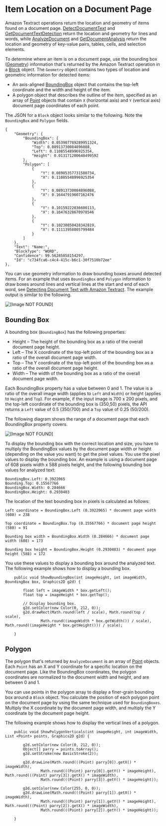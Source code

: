 # Item Location on a Document Page<a name="text-location"></a>

Amazon Textract operations return the location and geometry of items found on a document page\. [DetectDocumentText](API_DetectDocumentText.md) and [GetDocumentTextDetection](API_GetDocumentTextDetection.md) return the location and geometry for lines and words, while [AnalyzeDocument](API_AnalyzeDocument.md) and [GetDocumentAnalysis](API_GetDocumentAnalysis.md) return the location and geometry of key\-value pairs, tables, cells, and selection elements\.

To determine where an item is on a document page, use the bounding box \([Geometry](API_Geometry.md)\) information that's returned by the Amazon Textract operation in a [Block](API_Block.md) object\. The `Geometry` object contains two types of location and geometric information for detected items:
+ An axis\-aligned [BoundingBox](API_BoundingBox.md) object that contains the top\-left coordinate and the width and height of the item\.
+ A polygon object that describes the outline of the item, specified as an array of [Point](API_Point.md) objects that contain `X` \(horizontal axis\) and `Y` \(vertical axis\) document page coordinates of each point\.

The JSON for a `Block` object looks similar to the following\. Note the `BoundingBox` and `Polygon` fields\.

```
{
    "Geometry": {
        "BoundingBox": {
            "Width": 0.053907789289951324, 
            "Top": 0.08913730084896088, 
            "Left": 0.11085548996925354, 
            "Height": 0.013171200640499592
        }, 
        "Polygon": [
            {
                "Y": 0.08985357731580734, 
                "X": 0.11085548996925354
            }, 
            {
                "Y": 0.08913730084896088, 
                "X": 0.16447919607162476
            }, 
            {
                "Y": 0.10159222036600113, 
                "X": 0.16476328670978546
            }, 
            {
                "Y": 0.10230850428342819, 
                "X": 0.11113958805799484
            }
        ]
    }, 
    "Text": "Name:", 
    "BlockType": "WORD", 
    "Confidence": 99.56285858154297, 
    "Id": "c734fca6-c4c4-415c-b6c1-30f7510b72ee"
},
```

You can use geometry information to draw bounding boxes around detected items\. For an example that uses `BoundingBox` and `Polygon` information to draw boxes around lines and vertical lines at the start and end of each word, see [Detecting Document Text with Amazon Textract](detecting-document-text.md)\. The example output is similar to the following\.

![\[Image NOT FOUND\]](http://docs.aws.amazon.com/textract/latest/dg/images/janedoe.png)

## Bounding Box<a name="bounding-box"></a>

A bounding box \(`BoundingBox`\) has the following properties:
+ Height – The height of the bounding box as a ratio of the overall document page height\.
+ Left – The X coordinate of the top\-left point of the bounding box as a ratio of the overall document page width\.
+ Top – The Y coordinate of the top\-left point of the bounding box as a ratio of the overall document page height\.
+ Width – The width of the bounding box as a ratio of the overall document page width\.

Each BoundingBox property has a value between 0 and 1\. The value is a ratio of the overall image width \(applies to `Left` and `Width`\) or height \(applies to `Height` and `Top`\)\. For example, if the input image is 700 x 200 pixels, and the top\-left coordinate of the bounding box is \(350,50\) pixels, the API returns a `Left` value of 0\.5 \(350/700\) and a `Top` value of 0\.25 \(50/200\)\. 

The following diagram shows the range of a document page that each BoundingBox property covers\.

![\[Image NOT FOUND\]](http://docs.aws.amazon.com/textract/latest/dg/images/bounding-box.png)

To display the bounding box with the correct location and size, you have to multiply the BoundingBox values by the document page width or height \(depending on the value you want\) to get the pixel values\. You use the pixel values to display the bounding box\. An example is using a document page of 608 pixels width x 588 pixels height, and the following bounding box values for analyzed text: 

```
BoundingBox.Left: 0.3922065
Bounding.Top: 0.15567766
BoundingBox.Width: 0.284666
BoundingBox.Height: 0.2930403
```

The location of the text bounding box in pixels is calculated as follows: 

`Left coordinate = BoundingBox.Left (0.3922065) * document page width (608) = 238`

`Top coordinate = BoundingBox.Top (0.15567766) * document page height (588) = 91`

`Bounding box width = BoundingBox.Width (0.284666) * document page width (608) = 173`

`Bounding box height = BoundingBox.Height (0.2930403) * document page height (588) = 172`

You use these values to display a bounding box around the analyzed text\. The following example shows how to display a bounding box\.

```
    public void ShowBoundingBox(int imageHeight, int imageWidth, BoundingBox box, Graphics2D g2d) {

        float left = imageWidth * box.getLeft();
        float top = imageHeight * box.getTop();

        // Display bounding box.
        g2d.setColor(new Color(0, 212, 0));
        g2d.drawRect(Math.round(left / scale), Math.round(top / scale),
                Math.round((imageWidth * box.getWidth()) / scale), Math.round((imageHeight * box.getHeight())) / scale);

    }
```

## Polygon<a name="polygon"></a>

The polygon that's returned by `AnalyzeDocument` is an array of [Point](API_Point.md) objects\. Each `Point` has an X and Y coordinate for a specific location on the document page\. Like the BoundingBox coordinates, the polygon coordinates are normalized to the document width and height, and are between 0 and 1\. 

You can use points in the polygon array to display a finer\-grain bounding box around a `Block` object\. You calculate the position of each polygon point on the document page by using the same technique used for `BoundingBoxes`\. Multiply the X coordinate by the document page width, and multiply the Y coordinate by the document page height\.

The following example shows how to display the vertical lines of a polygon\.

```
    public void ShowPolygonVerticals(int imageHeight, int imageWidth, List <Point> points, Graphics2D g2d) {

        g2d.setColor(new Color(0, 212, 0));
        Object[] parry = points.toArray();
        g2d.setStroke(new BasicStroke(2));

        g2d.drawLine(Math.round(((Point) parry[0]).getX() * imageWidth),
                Math.round(((Point) parry[0]).getY() * imageHeight), Math.round(((Point) parry[3]).getX() * imageWidth),
                Math.round(((Point) parry[3]).getY() * imageHeight));

        g2d.setColor(new Color(255, 0, 0));
        g2d.drawLine(Math.round(((Point) parry[1]).getX() * imageWidth),
                Math.round(((Point) parry[1]).getY() * imageHeight), Math.round(((Point) parry[2]).getX() * imageWidth),
                Math.round(((Point) parry[2]).getY() * imageHeight));

    }
```